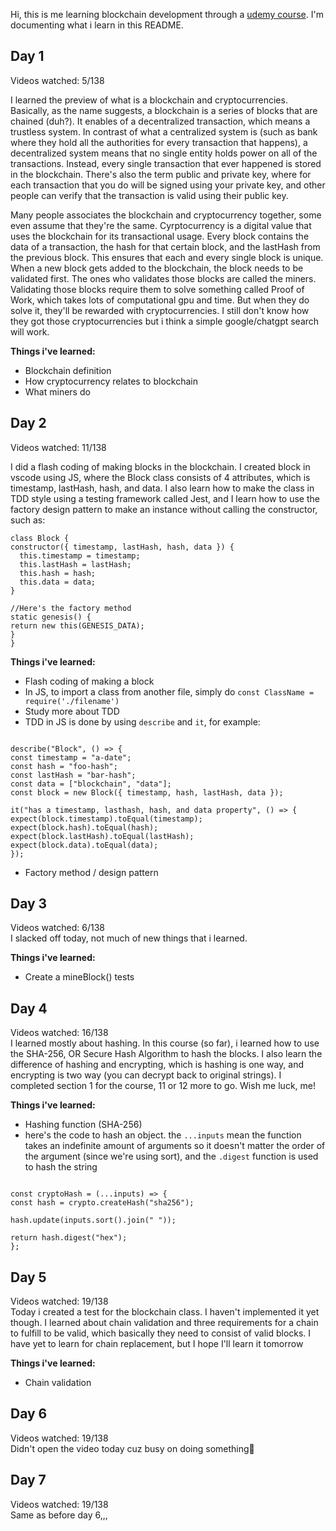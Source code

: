 Hi, this is me learning blockchain development through a [udemy course](https://www.udemy.com/share/1022Su3@s81Hzg2wSFWWDJpCB5mh33qxZtR0BqzG87Yp2Ode-QzeslVsPT-eVkh5tIDjAJSITw==/). I'm documenting what i learn in this README.

<h2> Day 1</h2>

Videos watched: 5/138 </br>

I learned the preview of what is a blockchain and cryptocurrencies. Basically, as the name suggests, a blockchain is a series of blocks that are chained (duh?). It enables of a decentralized transaction, which means a trustless system.
In contrast of what a centralized system is (such as bank where they hold all the authorities for every transaction that happens), a decentralized system means that no single entity holds power on all of the transactions. Instead,
every single transaction that ever happened is stored in the blockchain. There's also the term public and private key, where for each transaction that you do will be signed using your private key, and other people can verify that the transaction is valid using their public key. </br>

Many people associates the blockchain and cryptocurrency together, some even assume that they're the same. Cyrptocurrency is a digital value that uses the blockchain for its transactional usage. Every block contains the data of a transaction, the hash for that certain block, and
the lastHash from the previous block. This ensures that each and every single block is unique. When a new block gets added to the blockchain, the block needs to be validated first. The ones who validates those blocks are called the miners. Validating those blocks require them to solve something
called Proof of Work, which takes lots of computational gpu and time. But when they do solve it, they'll be rewarded with cryptocurrencies. I still don't know how they got those cryptocurrencies but i think a simple google/chatgpt search will work.

**Things i've learned:** </br>

- Blockchain definition
- How cryptocurrency relates to blockchain
- What miners do

<h2> Day 2 </h2>
  Videos watched: 11/138 </br>
  
  I did a flash coding of making blocks in the blockchain. I created block in vscode using JS, where the Block class consists of 4 attributes, which is timestamp, lastHash, hash, and data. I also learn how to make the class in TDD style using
  a testing framework called Jest, and I learn how to use the factory design pattern to make an instance without calling the constructor, such as: </br>
  ```
class Block {
  constructor({ timestamp, lastHash, hash, data }) {
    this.timestamp = timestamp;
    this.lastHash = lastHash;
    this.hash = hash;
    this.data = data;
  }

//Here's the factory method
static genesis() {
return new this(GENESIS_DATA);
}
}

```

**Things i've learned:** </br>
- Flash coding of making a block
- In JS, to import a class from another file, simply do `const ClassName = require('./filename')`
- Study more about TDD
- TDD in JS is done by using `describe` and `it`, for example:
```

describe("Block", () => {
const timestamp = "a-date";
const hash = "foo-hash";
const lastHash = "bar-hash";
const data = ["blockchain", "data"];
const block = new Block({ timestamp, hash, lastHash, data });

it("has a timestamp, lasthash, hash, and data property", () => {
expect(block.timestamp).toEqual(timestamp);
expect(block.hash).toEqual(hash);
expect(block.lastHash).toEqual(lastHash);
expect(block.data).toEqual(data);
});

```
- Factory method / design pattern

<h2> Day 3 </h2>

Videos watched: 6/138 </br>
I slacked off today, not much of new things that i learned.

**Things i've learned:** </br>
- Create a mineBlock() tests

<h2> Day 4 </h2>
Videos watched: 16/138 </br>
I learned mostly about hashing. In this course (so far), i learned how to use the SHA-256, OR Secure Hash Algorithm to hash the blocks. I also learn the difference of hashing and encrypting, which is hashing is one way, and encrypting is two way (you can decrypt back to original strings). I completed section 1 for the course, 11 or 12 more to go. Wish me luck, me!

**Things i've learned:** </br>
- Hashing function (SHA-256)
- here's the code to hash an object. the `...inputs` mean the function takes an indefinite amount of arguments so it doesn't matter the order of the argument (since we're using sort), and the `.digest` function is used to hash the string
```

const cryptoHash = (...inputs) => {
const hash = crypto.createHash("sha256");

hash.update(inputs.sort().join(" "));

return hash.digest("hex");
};

```

<h2> Day 5 </h2>
Videos watched: 19/138 </br>
Today i created a test for the blockchain class. I haven't implemented it yet though. I learned about chain validation and three requirements for a chain to fulfill to be valid, which basically they need to consist of valid blocks. I have yet to learn for chain replacement, but I hope I'll learn it tomorrow

**Things i've learned:** </br>
- Chain validation

<h2> Day 6 </h2>
Videos watched: 19/138 </br>
Didn't open the video today cuz busy on doing something🫠

<h2> Day 7 </h2>
Videos watched: 19/138 </br>
Same as before day 6,,,



```
